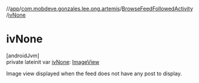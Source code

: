 //[app](../../../index.md)/[com.mobdeve.gonzales.lee.ong.artemis](../index.md)/[BrowseFeedFollowedActivity](index.md)/[ivNone](iv-none.md)

# ivNone

[androidJvm]\
private lateinit var [ivNone](iv-none.md): [ImageView](https://developer.android.com/reference/kotlin/android/widget/ImageView.html)

Image view displayed when the feed does not have any post to display.

